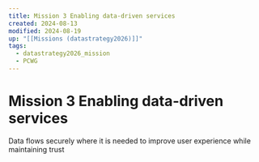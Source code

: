 ```yaml
---
title: Mission 3 Enabling data-driven services
created: 2024-08-13
modified: 2024-08-19
up: "[[Missions (datastrategy2026)]]"
tags:
  - datastrategy2026_mission
  - PCWG
---
```

# Mission 3 Enabling data-driven services
Data flows securely where it is needed to improve user experience while maintaining trust




